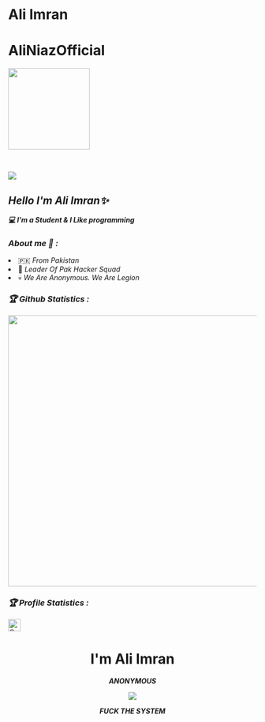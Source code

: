 # Ali Imran
# AliNiazOfficial
<p align="center"><a href="https://github.com/AliNiazOfficial">

<img height="165" src="https://github-readme-stats.vercel.app/api?username=AliNiazOfficial&show_icons=true&include_all_commits=true&theme=react&cache_seconds=3200&hide_border=true" /></a>

&nbsp;&nbsp;&nbsp;

<a href="https://github.com/AliNiazOfficial"><img src="https://github-readme-stats.vercel.app/api/top-langs/?username=AliNiazOfficial&layout=compact&theme=react&hide_border=true" />

</a></p>

<h2><b><i>Hello I'm Ali Imran✨</i></b></h2>

<b><i>💻 I'm a Student & I Like programming</i></b>

<h3><b><i> About me 🧠 :</i></b></h3>

<li> 🇵🇰 <i> From Pakistan  </i></li>

<li> 👤 <i>Leader Of Pak Hacker Squad</i></li>

<li> 💀 <i>We Are Anonymous. We Are Legion</i></li>

<h3><b><i>🏆 Github Statistics :</i></b></h3>

<a href="https://github.com/AliNiazOfficial"><img width=550 src="https://github-profile-trophy.vercel.app/?username=AliNiazOfficial&theme=dracula&no-frame=true&title=Followers,Stars,Commit,Repository,Issues"/></a>

<h3><b><i>🏆 Profile Statistics :</i></b></h3>

<a href="https://github.com/AliNiazOfficial"><img height="25" title="Counter" src="https://komarev.com/ghpvc/?username=AliNiazOfficial&color=blueviolet&style=flat-square"></a>
<h1 align="center"> I'm Ali Imran</h1>
<p align="center">
     <i> <b> ANONYMOUS </b> </i>
</p>

<p align="center">
<img src="https://thumbs.gfycat.com/BareEarlyCanadagoose-size_restricted.gif">
</p>
<p align="center">
<i> <b> FUCK THE SYSTEM </b> </i>
</p>

